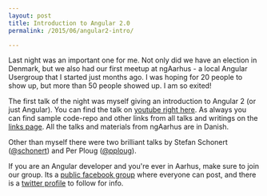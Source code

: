 ```yaml
---
layout: post
title: Introduction to Angular 2.0
permalink: /2015/06/angular2-intro/

---
```


Last night was an important one for me. Not only did we have an election in Denmark, but we also had our first meetup at ngAarhus - a local Angular Usergroup that I started just months ago. I was hoping for 20 people to show up, but more than 50 people showed up. I am so exited! 

The first talk of the night was myself giving an introduction to Angular 2 (or just Angular). You can find the talk on [youtube right here](https://www.youtube.com/watch?v=c6haa0MJc1w). As always you can find sample code-repo and other links from all talks and writings on the [links page](/links). All the talks and materials from ngAarhus are in Danish. 

Other than myself there were two brilliant talks by Stefan Schonert ([@schonert](https://twitter.com/schonert)) and Per Ploug ([@pploug](https://twitter.com/pploug)).

If you are an Angular developer and you're ever in Aarhus, make sure to join our group. Its a [public facebook group](https://www.facebook.com/groups/ngAarhus) where everyone can post, and there is a [twitter profile](https://twitter.com/ngaarhus) to follow for info. 


